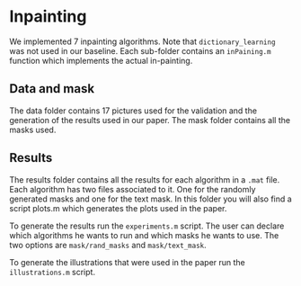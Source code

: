 # Inpainting
We implemented 7 inpainting algorithms. Note that `dictionary_learning` was not used in our baseline. Each sub-folder contains an `inPaining.m` function which implements the actual in-painting.

## Data and mask
The data folder contains 17 pictures used for the validation and the generation of the results used in our paper. The mask folder contains all the masks used.

## Results
The results folder contains all the results for each algorithm in a `.mat` file. Each algorithm has two files associated to it. One for the randomly generated masks and one for the text mask. In this folder you will also find a script plots.m which generates the plots used in the paper.

To generate the results run the `experiments.m` script. The user can declare which algorithms he wants to run and which masks he wants to use. The two options are `mask/rand_masks` and `mask/text_mask`.

To generate the illustrations that were used in the paper run the `illustrations.m` script.


